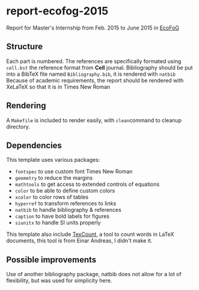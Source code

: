 # report-ecofog-2015

Report for Master's Internship from Feb. 2015 to June 2015 in [EcoFoG](http://www.ecofog.gf/)

## Structure

Each part is numbered. The references are specifically formated using `cell.bst` the reference format from **Cell** journal. Bibliography should be put into a BibTeX file named `Bibliography.bib`, it is rendered with `natbib`
Because of academic requirements, the report should be rendered with XeLaTeX so that it is in Times New Roman

## Rendering

A `Makefile` is included to render easily, with `clean`command to cleanup directory.

## Dependencies

This template uses various packages:
- `fontspec` to use custom font Times New Roman
- `geometry` to reduce the margins
- `mathtools` to get access to extended controls of equations
- `color` to be able to define custom colors
- `xcolor` to color rows of tables
- `hyperref` to transform references to links
- `natbib` to handle bibliography & references
- `caption` to have bold labels for figures
- `siunitx` to handle SI units properly

This template also include [TexCount](https://github.com/EinarAndreas/TeXcount), a tool to count words in LaTeX documents, this tool is from Einar Andreas, I didn't make it.

## Possible improvements

Use of another bibliography package, natbib does not allow for a lot of flexibility, but was used for simplicity here.
